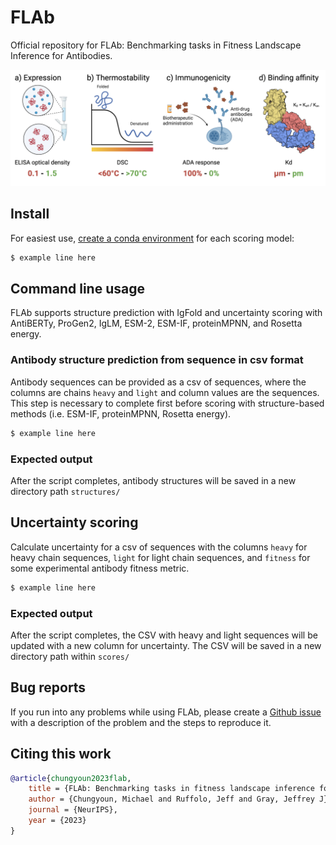 # FLAb
Official repository for FLAb: Benchmarking tasks in Fitness Landscape Inference for Antibodies.

![Biophysical Properties](biophysical_properties.png)

## Install

For easiest use, [create a conda environment](https://docs.conda.io/projects/conda/en/latest/user-guide/tasks/manage-environments.html#creating-an-environment-with-commands) for each scoring model:

```bash
$ example line here
```

## Command line usage

FLAb supports structure prediction with IgFold and uncertainty scoring with AntiBERTy, ProGen2, IgLM, ESM-2, ESM-IF, proteinMPNN, and Rosetta energy.

### Antibody structure prediction from sequence in csv format

Antibody sequences can be provided as a csv of sequences, where the columns are chains `heavy` and `light` and column values are the sequences. This step is necessary to complete first before scoring with structure-based methods (i.e. ESM-IF, proteinMPNN, Rosetta energy).

```bash
$ example line here
```

### Expected output

After the script completes, antibody structures will be saved in a new directory path `structures/`

## Uncertainty scoring

Calculate uncertainty for a csv of sequences with the columns `heavy` for heavy chain sequences, `light` for light chain sequences, and `fitness` for some experimental antibody fitness metric.

```bash
$ example line here
```

### Expected output

After the script completes, the CSV with heavy and light sequences will be updated with a new column for uncertainty. The CSV will be saved in a new directory path within `scores/`

## Bug reports

If you run into any problems while using FLAb, please create a [Github issue](https://github.com/Graylab/FLAb/issues) with a description of the problem and the steps to reproduce it.

## Citing this work

```bibtex
@article{chungyoun2023flab,
    title = {FLAb: Benchmarking tasks in fitness landscape inference for antibodies},
    author = {Chungyoun, Michael and Ruffolo, Jeff and Gray, Jeffrey J},
    journal = {NeurIPS},
    year = {2023}
}
```

